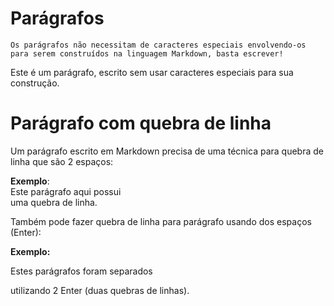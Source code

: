 # Parágrafos

    Os parágrafos não necessitam de caracteres especiais envolvendo-os para serem construídos na linguagem Markdown, basta escrever!

Este é um parágrafo, escrito sem usar caracteres especiais para sua construção.

# Parágrafo com quebra de linha

Um parágrafo escrito em Markdown precisa de uma técnica para quebra de linha que são 2 espaços:

**Exemplo**:  
Este parágrafo aqui possui   
uma quebra de linha.

Também pode fazer quebra de linha para parágrafo usando dos espaços (Enter):

**Exemplo:** 

Estes parágrafos foram separados 

utilizando 2 Enter (duas quebras de linhas).